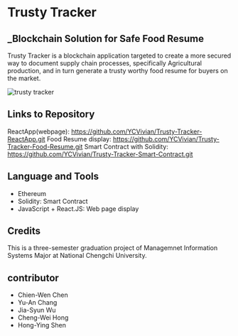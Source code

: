# Trusty Tracker

## _Blockchain Solution for Safe Food Resume
Trusty Tracker is a blockchain application targeted to create a more secured way to document supply chain processes, specifically Agricultural production, and in turn generate a trusty worthy food resume for buyers on the market.

![trusty tracker](https://user-images.githubusercontent.com/81873666/115769600-b6e89c00-a379-11eb-985e-b3f80821a837.png)

## Links to Repository
ReactApp(webpage): https://github.com/YCVivian/Trusty-Tracker-ReactApp.git
Food Resume display: https://github.com/YCVivian/Trusty-Tracker-Food-Resume.git
Smart Contract with Solidity: https://github.com/YCVivian/Trusty-Tracker-Smart-Contract.git

## Language and Tools
- Ethereum
- Solidity: Smart Contract
- JavaScript + React.JS: Web page display

## Credits
This is a three-semester graduation project of Managemnet Information Systems Major at National Chengchi University.

## contributor
- Chien-Wen Chen
- Yu-An Chang
- Jia-Syun Wu
- Cheng-Wei Hong
- Hong-Ying Shen
